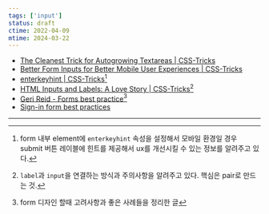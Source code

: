 ```yaml
---
tags: ['input']
status: draft
ctime: 2022-04-09
mtime: 2024-03-22
---
```


- [The Cleanest Trick for Autogrowing Textareas | CSS-Tricks](https://css-tricks.com/the-cleanest-trick-for-autogrowing-textareas/)
- [Better Form Inputs for Better Mobile User Experiences | CSS-Tricks](https://css-tricks.com/better-form-inputs-for-better-mobile-user-experiences/)
- [enterkeyhint | CSS-Tricks](https://css-tricks.com/enterkeyhint/)[^1]
- [HTML Inputs and Labels: A Love Story | CSS-Tricks](https://css-tricks.com/html-inputs-and-labels-a-love-story/)[^2]
- [Geri Reid - Forms best practice](https://gerireid.com/forms.html)[^3]
- [Sign-in form best practices](https://web.dev/sign-in-form-best-practices/)

---

[^1]: form 내부 element에 `enterkeyhint` 속성을 설정해서 모바일 환경일 경우 submit 버튼 레이블에 힌트를 제공해서 ux를 개선시킬 수 있는 정보를 알려주고 있다.
[^2]: `label`과 `input`을 연결하는 방식과 주의사항을 알려주고 있다. 핵심은 pair로 만드는 것.
[^3]: form 디자인 할때 고려사항과 좋은 사례들을 정리한 글